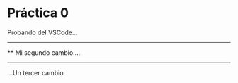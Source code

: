  # Práctica 0

Probando del VSCode...

***********************
**  Mi segundo cambio....
*************************


...Un tercer cambio
